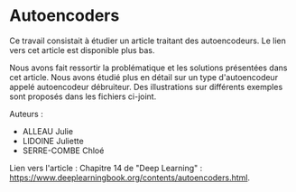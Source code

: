 # Autoencoders

Ce travail consistait à étudier un article traitant des autoencodeurs. Le lien vers cet article est disponible plus bas.

Nous avons fait ressortir la problématique et les solutions présentées dans cet article. Nous avons étudié plus en détail sur un type d'autoencodeur appelé autoencodeur débruiteur. Des illustrations sur différents exemples sont proposés dans les fichiers ci-joint.


Auteurs : 
 * ALLEAU Julie
 * LIDOINE Juliette
 * SERRE-COMBE Chloé



Lien vers l'article : Chapitre 14 de "Deep Learning" : https://www.deeplearningbook.org/contents/autoencoders.html.
